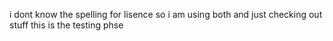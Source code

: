 i dont know the spelling for lisence so i am using both and just checking out stuff
this is the testing phse